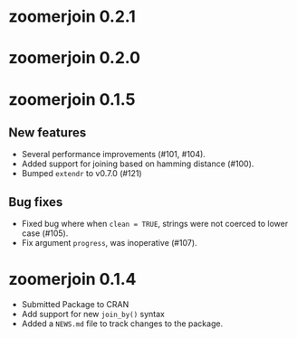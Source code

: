 # zoomerjoin 0.2.1

# zoomerjoin 0.2.0

# zoomerjoin 0.1.5

## New features

* Several performance improvements (#101, #104).
* Added support for joining based on hamming distance (#100).
* Bumped `extendr` to v0.7.0 (#121)

## Bug fixes

* Fixed bug where when `clean = TRUE`, strings were not coerced to lower case (#105).
* Fix argument `progress`, was inoperative (#107).

# zoomerjoin 0.1.4

* Submitted Package to CRAN
* Add support for new `join_by()` syntax
* Added a `NEWS.md` file to track changes to the package.
